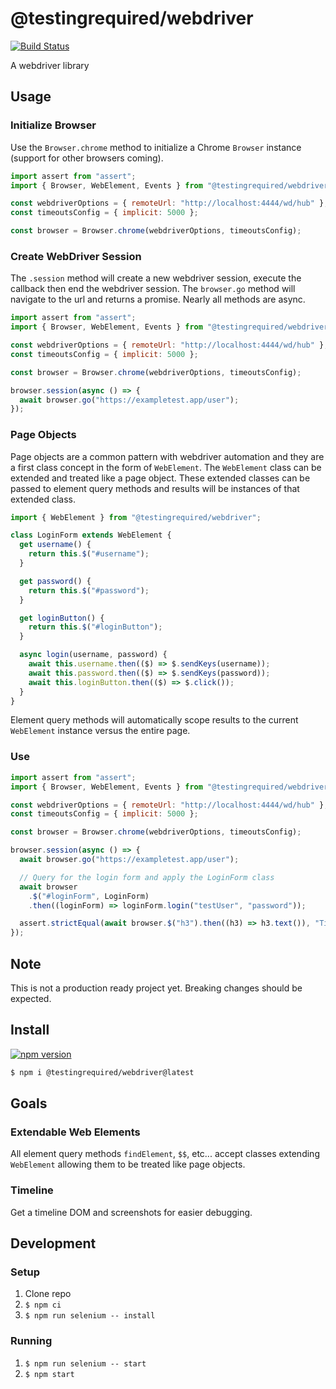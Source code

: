 # @testingrequired/webdriver

[![Build Status](https://travis-ci.org/testingrequired/webdriver.svg?branch=master)](https://travis-ci.org/testingrequired/webdriver)

A webdriver library

## Usage

### Initialize Browser

Use the `Browser.chrome` method to initialize a Chrome `Browser` instance (support for other browsers coming).

```javascript
import assert from "assert";
import { Browser, WebElement, Events } from "@testingrequired/webdriver";

const webdriverOptions = { remoteUrl: "http://localhost:4444/wd/hub" };
const timeoutsConfig = { implicit: 5000 };

const browser = Browser.chrome(webdriverOptions, timeoutsConfig);
```

### Create WebDriver Session

The `.session` method will create a new webdriver session, execute the callback then end the webdriver session. The `browser.go` method will navigate to the url and returns a promise. Nearly all methods are async.

```javascript
import assert from "assert";
import { Browser, WebElement, Events } from "@testingrequired/webdriver";

const webdriverOptions = { remoteUrl: "http://localhost:4444/wd/hub" };
const timeoutsConfig = { implicit: 5000 };

const browser = Browser.chrome(webdriverOptions, timeoutsConfig);

browser.session(async () => {
  await browser.go("https://exampletest.app/user");
});
```

### Page Objects

Page objects are a common pattern with webdriver automation and they are a first class concept in the form of `WebElement`. The `WebElement` class can be extended and treated like a page object. These extended classes can be passed to element query methods and results will be instances of that extended class.

```javascript
import { WebElement } from "@testingrequired/webdriver";

class LoginForm extends WebElement {
  get username() {
    return this.$("#username");
  }

  get password() {
    return this.$("#password");
  }

  get loginButton() {
    return this.$("#loginButton");
  }

  async login(username, password) {
    await this.username.then(($) => $.sendKeys(username));
    await this.password.then(($) => $.sendKeys(password));
    await this.loginButton.then(($) => $.click());
  }
}
```

Element query methods will automatically scope results to the current `WebElement` instance versus the entire page.

### Use

```javascript
import assert from "assert";
import { Browser, WebElement, Events } from "@testingrequired/webdriver";

const webdriverOptions = { remoteUrl: "http://localhost:4444/wd/hub" };
const timeoutsConfig = { implicit: 5000 };

const browser = Browser.chrome(webdriverOptions, timeoutsConfig);

browser.session(async () => {
  await browser.go("https://exampletest.app/user");

  // Query for the login form and apply the LoginForm class
  await browser
    .$("#loginForm", LoginForm)
    .then((loginForm) => loginForm.login("testUser", "password"));

  assert.strictEqual(await browser.$("h3").then((h3) => h3.text()), "Timeline");
});
```

## Note

This is not a production ready project yet. Breaking changes should be expected.

## Install

[![npm version](https://badge.fury.io/js/%40testingrequired%2Fwebdriver.svg)](https://badge.fury.io/js/%40testingrequired%2Fwebdriver)

```bash
$ npm i @testingrequired/webdriver@latest
```

## Goals

### Extendable Web Elements

All element query methods `findElement`, `$$`, etc... accept classes extending `WebElement` allowing them to be treated like page objects.

### Timeline

Get a timeline DOM and screenshots for easier debugging.

## Development

### Setup

1. Clone repo
2. `$ npm ci`
3. `$ npm run selenium -- install`

### Running

1. `$ npm run selenium -- start`
2. `$ npm start`
